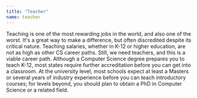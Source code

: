 ```yaml
---
title: "Teacher"
name: teacher
---
```

Teaching is one of the most rewarding jobs in the world, and also one of the worst. It's a great way to make a difference, but often discredited despite its critical nature. Teaching salaries, whether in K-12 or higher education, are not as high as other CS career paths. Still, we need teachers, and this is a viable career path. Although a Computer Science degree prepares you to teach K-12, most states require further accreditation before you can get into a classroom. At the university level, most schools expect at least a Masters or several years of industry experience before you can teach introductory courses; for levels beyond, you should plan to obtain a PhD in Computer Science or a related field.
